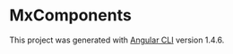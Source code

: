 # MxComponents
This project was generated with [Angular CLI](https://github.com/angular/angular-cli) version 1.4.6.

